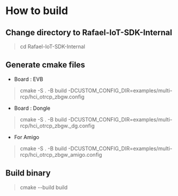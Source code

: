 # How to build

## Change directory to Rafael-IoT-SDK-Internal

>   cd Rafael-IoT-SDK-Internal

## Generate cmake files

* Board : EVB

> cmake -S . -B build -DCUSTOM_CONFIG_DIR=examples/multi-rcp/hci_otrcp_zbgw.config

* Board : Dongle

> cmake -S . -B build -DCUSTOM_CONFIG_DIR=examples/multi-rcp/hci_otrcp_zbgw._dg.config

* For Amigo

> cmake -S . -B build -DCUSTOM_CONFIG_DIR=examples/multi-rcp/hci_otrcp_zbgw_amigo.config

## Build binary

> cmake --build build
